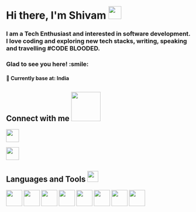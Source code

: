 <h1 align="left">Hi there, I'm Shivam <img src = "https://raw.githubusercontent.com/MartinHeinz/MartinHeinz/master/wave.gif" width = 35px> </h1>
<h3 align="left"> I am a Tech Enthusiast and interested in software development. I love coding and exploring new tech stacks, writing, speaking and travelling #CODE BLOODED. </h3>
<h3 align="left"> Glad to see you here! :smile: </h3>
<h4 align="left">📍 Currently base at: India</h4>

<div size='20px'> 
<h2 align='left'> Connect with me <img src='https://raw.githubusercontent.com/ShahriarShafin/ShahriarShafin/main/Assets/handshake.gif' width="80px"> </h2>
<p align='left'>
<a href = 'https://www.linkedin.com/in/shivam-chaudhary04/'> <img width = '35px' align= 'center'src="https://raw.githubusercontent.com/rahulbanerjee26/githubAboutMeGenerator/main/icons/linked-in-alt.svg"/></a> 

<a href = 'https://github.com/s0409'> <img width = '35px' align= 'center' src="https://raw.githubusercontent.com/rahulbanerjee26/githubAboutMeGenerator/main/icons/github.svg"/></a> 


</p>
</div>

<h2 align='left''> Languages and Tools <img src = "https://media2.giphy.com/media/QssGEmpkyEOhBCb7e1/giphy.gif?cid=ecf05e47a0n3gi1bfqntqmob8g9aid1oyj2wr3ds3mg700bl&rid=giphy.gif" width = 30px> </h2>
<p align='left'>
<img width ='44px' align='center' src ='https://raw.githubusercontent.com/rahulbanerjee26/githubAboutMeGenerator/main/icons/python.svg'> 
                                                                                                                                       
<img width ='44px' align='center' src ='https://raw.githubusercontent.com/rahulbanerjee26/githubAboutMeGenerator/main/icons/reactjs.svg'>
                                                                                                                                        
<img width ='44px' align='center' src ='https://raw.githubusercontent.com/rahulbanerjee26/githubAboutMeGenerator/main/icons/javascript.svg'>
                                                                                                                                           
<img width ='44px' align='center' src ='https://raw.githubusercontent.com/rahulbanerjee26/githubAboutMeGenerator/main/icons/css.svg'>
                                         
<img width ='44px' align='center' src ='https://raw.githubusercontent.com/rahulbanerjee26/githubAboutMeGenerator/main/icons/html.svg'>  
                                                                                                                                     
<img width ='44px' align='center' src ='https://raw.githubusercontent.com/rahulbanerjee26/githubAboutMeGenerator/main/icons/firebase.svg'> 
                                                                                                                                         
<img width ='44px' align='center' src ='https://raw.githubusercontent.com/rahulbanerjee26/githubAboutMeGenerator/main/icons/git.svg'>
                                                                                                                                    
<img width ='44px' align='center' src ='https://raw.githubusercontent.com/rahulbanerjee26/githubAboutMeGenerator/main/icons/c.svg'>

<br>
</p>
<br>

